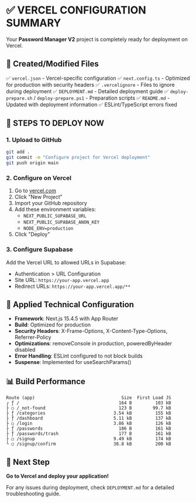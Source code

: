 # ✅ VERCEL CONFIGURATION SUMMARY

Your **Password Manager V2** project is completely ready for deployment on Vercel.

## 📁 Created/Modified Files

✅ `vercel.json` - Vercel-specific configuration
✅ `next.config.ts` - Optimized for production with security headers
✅ `.vercelignore` - Files to ignore during deployment
✅ `DEPLOYMENT.md` - Detailed deployment guide
✅ `deploy-prepare.sh` / `deploy-prepare.ps1` - Preparation scripts
✅ `README.md` - Updated with deployment information
✅ ESLint/TypeScript errors fixed

## 🚀 STEPS TO DEPLOY NOW

### 1. Upload to GitHub
```bash
git add .
git commit -m "Configure project for Vercel deployment"
git push origin main
```

### 2. Configure on Vercel
1. Go to [vercel.com](https://vercel.com)
2. Click "New Project"
3. Import your GitHub repository
4. Add these environment variables:
   - `NEXT_PUBLIC_SUPABASE_URL`
   - `NEXT_PUBLIC_SUPABASE_ANON_KEY`
   - `NODE_ENV=production`
5. Click "Deploy"

### 3. Configure Supabase
Add the Vercel URL to allowed URLs in Supabase:
- Authentication > URL Configuration
- Site URL: `https://your-app.vercel.app`
- Redirect URLs: `https://your-app.vercel.app/**`

## 🔧 Applied Technical Configuration

- **Framework**: Next.js 15.4.5 with App Router
- **Build**: Optimized for production
- **Security Headers**: X-Frame-Options, X-Content-Type-Options, Referrer-Policy
- **Optimizations**: removeConsole in production, poweredByHeader disabled
- **Error Handling**: ESLint configured to not block builds
- **Suspense**: Implemented for useSearchParams()

## 📊 Build Performance

```
Route (app)                                 Size  First Load JS
┌ ƒ /                                      164 B         103 kB
├ ○ /_not-found                            123 B        99.7 kB
├ ƒ /categories                          3.54 kB         155 kB
├ ƒ /dashboard                           5.11 kB         137 kB
├ ○ /login                               3.86 kB         126 kB
├ ƒ /passwords                             186 B         161 kB
├ ƒ /passwords/trash                       177 B         161 kB
├ ○ /signup                              9.49 kB         174 kB
└ ○ /signup/confirm                      38.8 kB         200 kB
```

## 🎯 Next Step

**Go to Vercel and deploy your application!**

For any issues during deployment, check `DEPLOYMENT.md` for a detailed troubleshooting guide.
